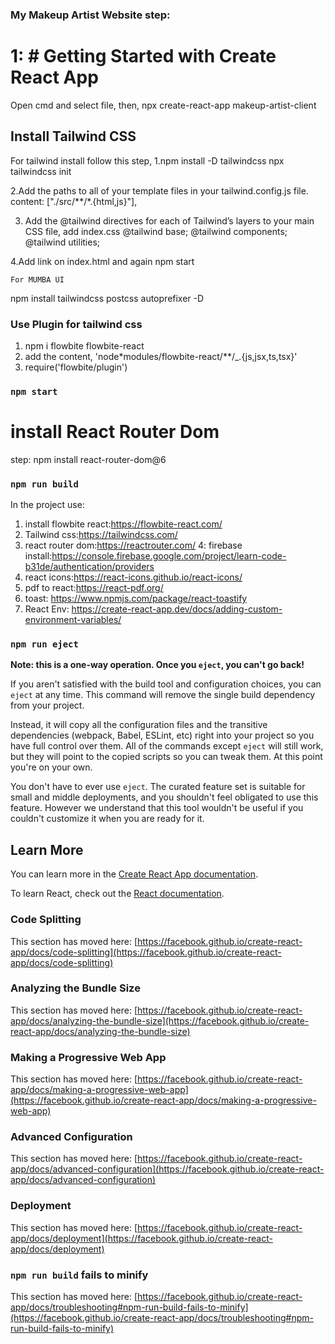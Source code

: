 ### My Makeup Artist Website step:

# 1: # Getting Started with Create React App

Open cmd and select file,
then,
npx create-react-app makeup-artist-client

## Install Tailwind CSS

For tailwind install follow this step,
1.npm install -D tailwindcss
npx tailwindcss init

2.Add the paths to all of your template files in your tailwind.config.js file.
content: ["./src/**/*.{html,js}"],

3. Add the @tailwind directives for each of Tailwind’s layers to your main CSS file, add index.css
   @tailwind base;
   @tailwind components;
   @tailwind utilities;

4.Add link on index.html <link href="/dist/output.css" rel="stylesheet"> and again npm start

`For MUMBA UI`

npm install tailwindcss postcss autoprefixer -D

### Use Plugin for tailwind css

1. npm i flowbite flowbite-react
2. add the content, 'node\*modules/flowbite-react/\*\*/\_.{js,jsx,ts,tsx}'
3. require('flowbite/plugin')

### `npm start`

# install React Router Dom

step: npm install react-router-dom@6

### `npm run build`

In the project use:

1. install flowbite react:https://flowbite-react.com/
2. Tailwind css:https://tailwindcss.com/
3. react router dom:https://reactrouter.com/
   4: firebase install:https://console.firebase.google.com/project/learn-code-b31de/authentication/providers
4. react icons:https://react-icons.github.io/react-icons/
5. pdf to react:https://react-pdf.org/
6. toast: https://www.npmjs.com/package/react-toastify
7. React Env: https://create-react-app.dev/docs/adding-custom-environment-variables/

### `npm run eject`

**Note: this is a one-way operation. Once you `eject`, you can't go back!**

If you aren't satisfied with the build tool and configuration choices, you can `eject` at any time. This command will remove the single build dependency from your project.

Instead, it will copy all the configuration files and the transitive dependencies (webpack, Babel, ESLint, etc) right into your project so you have full control over them. All of the commands except `eject` will still work, but they will point to the copied scripts so you can tweak them. At this point you're on your own.

You don't have to ever use `eject`. The curated feature set is suitable for small and middle deployments, and you shouldn't feel obligated to use this feature. However we understand that this tool wouldn't be useful if you couldn't customize it when you are ready for it.

## Learn More

You can learn more in the [Create React App documentation](https://facebook.github.io/create-react-app/docs/getting-started).

To learn React, check out the [React documentation](https://reactjs.org/).

### Code Splitting

This section has moved here: [https://facebook.github.io/create-react-app/docs/code-splitting](https://facebook.github.io/create-react-app/docs/code-splitting)

### Analyzing the Bundle Size

This section has moved here: [https://facebook.github.io/create-react-app/docs/analyzing-the-bundle-size](https://facebook.github.io/create-react-app/docs/analyzing-the-bundle-size)

### Making a Progressive Web App

This section has moved here: [https://facebook.github.io/create-react-app/docs/making-a-progressive-web-app](https://facebook.github.io/create-react-app/docs/making-a-progressive-web-app)

### Advanced Configuration

This section has moved here: [https://facebook.github.io/create-react-app/docs/advanced-configuration](https://facebook.github.io/create-react-app/docs/advanced-configuration)

### Deployment

This section has moved here: [https://facebook.github.io/create-react-app/docs/deployment](https://facebook.github.io/create-react-app/docs/deployment)

### `npm run build` fails to minify

This section has moved here: [https://facebook.github.io/create-react-app/docs/troubleshooting#npm-run-build-fails-to-minify](https://facebook.github.io/create-react-app/docs/troubleshooting#npm-run-build-fails-to-minify)
